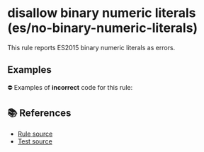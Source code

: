 # disallow binary numeric literals (es/no-binary-numeric-literals)

This rule reports ES2015 binary numeric literals as errors.

## Examples

⛔ Examples of **incorrect** code for this rule:

<eslint-playground type="bad" code="/*eslint es/no-binary-numeric-literals: error */
let a = 0b1010
" />

## 📚 References

- [Rule source](https://github.com/mysticatea/eslint-plugin-es/blob/v1.3.1/lib/rules/no-binary-numeric-literals.js)
- [Test source](https://github.com/mysticatea/eslint-plugin-es/blob/v1.3.1/tests/lib/rules/no-binary-numeric-literals.js)
